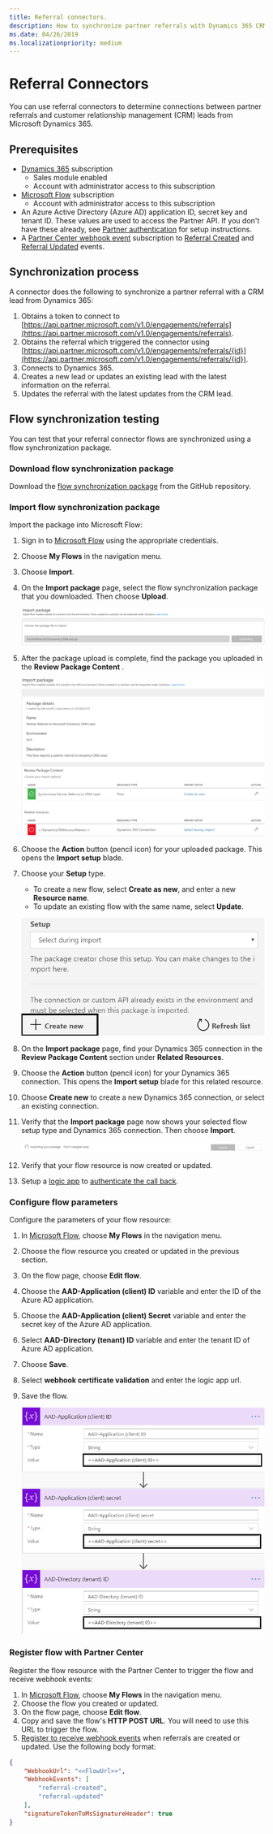 ```yaml
---
title: Referral connectors.
description: How to synchronize partner referrals with Dynamics 365 CRM leads.
ms.date: 04/26/2019
ms.localizationpriority: medium
---
```


# Referral Connectors

You can use referral connectors to determine connections between partner referrals and customer relationship management (CRM) leads from Microsoft Dynamics 365.

## Prerequisites

* [Dynamics 365](https://dynamics.microsoft.com/) subscription
  * Sales module enabled
  * Account with administrator access to this subscription
* [Microsoft Flow](https://flow.microsoft.com) subscription
  * Account with administrator access to this subscription
* An Azure Active Directory (Azure AD) application ID, secret key and tenant ID. These values are used to access the Partner API. If you don't have these already, see [Partner authentication](api-authentication.md) for setup instructions.
* A [Partner Center webhook event](https://docs.microsoft.com/en-us/partner-center/develop/partner-center-webhook-events) subscription to [Referral Created](https://docs.microsoft.com/en-us/partner-center/develop/partner-center-webhook-events#referral-created-event) and [Referral Updated](https://docs.microsoft.com/en-us/partner-center/develop/partner-center-webhook-events#referral-updated-event) events.

## Synchronization process

A connector does the following to synchronize a partner referral with a CRM lead from Dynamics 365:

1. Obtains a token to connect to [https://api.partner.microsoft.com/v1.0/engagements/referrals](https://api.partner.microsoft.com/v1.0/engagements/referrals).
2. Obtains the referral which triggered the connector using [https://api.partner.microsoft.com/v1.0/engagements/referrals/{id}](https://api.partner.microsoft.com/v1.0/engagements/referrals/{id}).
3. Connects to Dynamics 365.
4. Creates a new lead or updates an existing lead with the latest information on the referral.
5. Updates the referral with the latest updates from the CRM lead.

## Flow synchronization testing

You can test that your referral connector flows are synchronized using a flow synchronization package.

### Download flow synchronization package

Download the [flow synchronization package](../../downloads/PartnerReferralsToDynamicsCRMLead.zip) from the GitHub repository.

### Import flow synchronization package

Import the package into Microsoft Flow:

1. Sign in to [Microsoft Flow](https://flow.microsoft.com) using the appropriate credentials.
2. Choose **My Flows** in the navigation menu.
3. Choose **Import**.
4. On the **Import package** page, select the flow synchronization package that you downloaded. Then choose **Upload**. 

    ![Import Package](../images/importPackage.png)

5. After the package upload is complete, find the package you uploaded in the **Review Package Content** .

    ![Import Details](../images/importPackageDetails.png)

6. Choose the **Action** button (pencil icon) for your uploaded package. This opens the **Import setup** blade.
7. Choose your **Setup** type.

    * To create a new flow, select **Create as new**, and enter a new **Resource name**.
    * To update an existing flow with the same name, select **Update**.

    ![Import Details](../images/CreateNewConnection.png)

8. On the **Import package** page, find your Dynamics 365 connection in the **Review Package Content** section under **Related Resources**.
9. Choose the **Action** button (pencil icon) for your Dynamics 365 connection. This opens the **Import setup** blade for this related resource.
10. Choose **Create new** to create a new Dynamics 365 connection, or select an existing connection.
11. Verify that the **Import package** page now shows your selected flow setup type and Dynamics 365 connection. Then choose **Import**.

    ![Import Status](../images/importStatus.png)

12. Verify that your flow resource is now created or updated.
13. Setup a [logic app](https://azure.microsoft.com/en-us/services/logic-apps) to [authenticate the call back](https://docs.microsoft.com/en-us/partner-center/develop/partner-center-webhooks#how-to-authenticate-the-callback).

### Configure flow parameters

Configure the parameters of your flow resource:

1. In [Microsoft Flow](https://flow.microsoft.com), choose **My Flows** in the navigation menu.
2. Choose the flow resource you created or updated in the previous section.
3. On the flow page, choose **Edit flow**.
4. Choose the **AAD-Application (client) ID** variable and enter the ID of the Azure AD application.
5. Choose the **AAD-Application (client) Secret** variable and enter the secret key of the Azure AD application.
6. Select **AAD-Directory (tenant) ID** variable and enter the tenant ID of Azure AD application.
7. Choose **Save**.
8. Select **webhook certificate validation** and enter the logic app url.
9. Save the flow.

    ![Import Status](../images/SetFlowVariables.png)

### Register flow with Partner Center

Register the flow resource with the Partner Center to trigger the flow and receive webhook events:

1. In [Microsoft Flow](https://flow.microsoft.com), choose **My Flows** in the navigation menu.
2. Choose the flow you created or updated.
3. On the flow page, choose **Edit flow**.
4. Copy and save the flow's **HTTP POST URL**. You will need to use this URL to trigger the flow.
5. [Register to receive webhook events](https://api.partnercenter.microsoft.com/webhooks/v1/registration) when referrals are created or updated. Use the following body format:

```json
{
    "WebhookUrl": "<<FlowUrl>>",
    "WebhookEvents": [
        "referral-created",
        "referral-updated"
    ],
    "signatureTokenToMsSignatureHeader": true
}
```